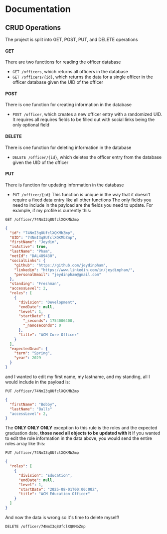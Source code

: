 # Documentation
## CRUD Operations
The project is split into GET, POST, PUT, and DELETE operations

#### GET
There are two functions for reading the officer database
- `GET /officers`, which returns all officers in the database
- `GET /officers/{id}`, which returns the data for a single officer in the officer database given the UID of the officer

#### POST
There is one function for creating information in the database
- `POST /officer`, which creates a new officer entry with a randomized UID. It requires all requires fields to be filled out with social links being the only optional field

#### DELETE
There is one function for deleting information in the database
- `DELETE /officer/{id}`, which deletes the officer entry from the database given the UID of the officer

#### PUT
There is function for updating information in the database
- `PUT /officer/{id}`
This function is unique in the way that it doesn't require a fixed data entry like all other functions
The only fields you need to include in the payload are the fields you need to update. For example, if my profile is currently this:
```
GET /officer/74NmI3q8UfclXQKMbZmp
```
```json
{
  "id": "74NmI3q8UfclXQKMbZmp",
  "UID": "74NmI3q8UfclXQKMbZmp",
  "firstName": "Jeydin",
  "isActive": true,
  "lastName": "Pham",
  "netId": "DAL489430",
  "socialLinks": {
    "github": "https://github.com/jeydinpham",
    "linkedin": "https://www.linkedin.com/in/jeydinpham/",
    "personalEmail": "jeydinpham@gmail.com"
  },
  "standing": "Freshman",
  "accessLevel": 2,
  "roles": [
    {
      "division": "Development",
      "endDate": null,
      "level": 1,
      "startDate": {
        "_seconds": 1754006400,
        "_nanoseconds": 0
      },
      "title": "ACM Core Officer"
    }
  ],
  "expectedGrad": {
    "term": "Spring",
    "year": 2029
  }
}
```
and I wanted to edit my first name, my lastname, and my standing, all I would include in the payload is:
```
PUT /officer/74NmI3q8UfclXQKMbZmp
```
```json
{
  "firstName": "Bobby",
  "lastName": "Balls"
  "accessLevel": 2,
}
```

The **ONLY ONLY ONLY** exception to this rule is the roles and the expected graduation date, **those need all objects to be updated with it**
If you wanted to edit the role information in the data above, you would send the entire roles array like this:
```
PUT /officer/74NmI3q8UfclXQKMbZmp
```
```json
{
  "roles": [
    {
      "division": "Education",
      "endDate": null,
      "level": 1,
      "startDate": "2025-08-01T00:00:00Z",
      "title": "ACM Education Officer"
    }
  ]
}
```

And now the data is wrong so it's time to delete myself!
```
DELETE /officer/74NmI3q8UfclXQKMbZmp
```
